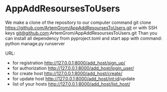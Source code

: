 # AppAddResoursesToUsers

We make a clone of the repository to our computer command git clone https://github.com/ArtemGrom/AppAddResoursesToUsers.git or with SSH keys git@github.com:ArtemGrom/AppAddResoursesToUsers.git
Than you can install all dependency from pyproject.toml and start app with command: python manage.py runserver

URL:
 - for registration http://127.0.0.1:8000/add_host/sign_up/
 - for authorization http://127.0.0.1:8000/add_host/login_user/
 - for create host http://127.0.0.1:8000/add_host/create/
 - for update host http://127.0.0.1:8000/add_host/<int:id>/update
 - list of your hosts http://127.0.0.1:8000/add_host/list_host/
